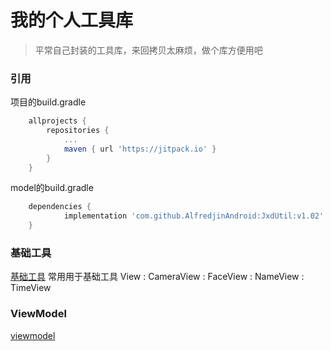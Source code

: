 # 我的个人工具库
> 平常自己封装的工具库，来回拷贝太麻烦，做个库方便用吧



### 引用

项目的build.gradle

```groovy
	allprojects {
		repositories {
			...
			maven { url 'https://jitpack.io' }
		}
	}
```

model的build.gradle

```groovy
	dependencies {
	        implementation 'com.github.AlfredjinAndroid:JxdUtil:v1.02'
	}
```





### 基础工具

[基础工具](https://github.com/AlfredjinAndroid/JxdUtil/blob/master/jxd_core/README.md)
常用用于基础工具
View : CameraView
     : FaceView
     : NameView
     : TimeView




### ViewModel

[viewmodel](https://github.com/AlfredjinAndroid/JxdUtil/blob/master/viewmodel/README.md)

